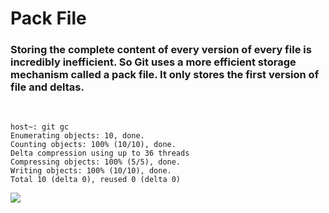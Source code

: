 # Pack File

<div grid="~ cols-2 gap-4" class="justify-items-center">

<div class="mt-5">

### Storing the complete content of every version of every file is incredibly inefficient. So Git uses a more efficient storage mechanism called a pack file. It only stores the first version of file and deltas.

<br/>

```shell
host~: git gc
Enumerating objects: 10, done.
Counting objects: 100% (10/10), done.
Delta compression using up to 36 threads
Compressing objects: 100% (5/5), done.
Writing objects: 100% (10/10), done.
Total 10 (delta 0), reused 0 (delta 0)
```

</div>

<div class="mt-5">

<img src="https://stefan.saasen.me/articles/git-clone-in-haskell-from-the-bottom-up/images/pack-client-server.png" class="h-100">

</div>

</div>